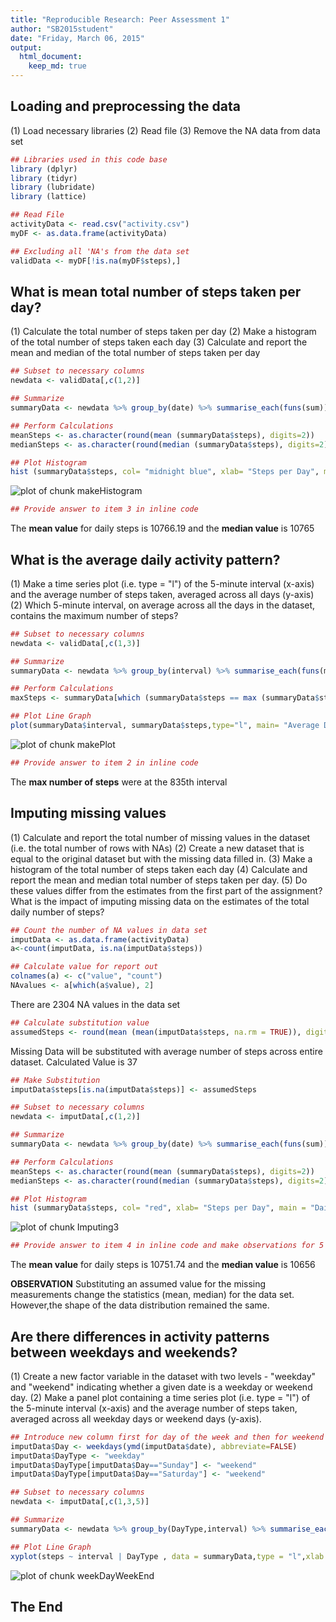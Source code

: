 ```yaml
---
title: "Reproducible Research: Peer Assessment 1"
author: "SB2015student"
date: "Friday, March 06, 2015"
output: 
  html_document:
    keep_md: true
---
```



## Loading and preprocessing the data
(1) Load necessary libraries
(2) Read file
(3) Remove the NA data from data set


```r
## Libraries used in this code base
library (dplyr)
library (tidyr)
library (lubridate)
library (lattice)

## Read File 
activityData <- read.csv("activity.csv")
myDF <- as.data.frame(activityData)

## Excluding all 'NA's from the data set
validData <- myDF[!is.na(myDF$steps),]  
```

## What is mean total number of steps taken per day?
(1) Calculate the total number of steps taken per day
(2) Make a histogram of the total number of steps taken each day
(3) Calculate and report the mean and median of the total number of steps taken per day


```r
## Subset to necessary columns
newdata <- validData[,c(1,2)]

## Summarize 
summaryData <- newdata %>% group_by(date) %>% summarise_each(funs(sum))

## Perform Calculations
meanSteps <- as.character(round(mean (summaryData$steps), digits=2))
medianSteps <- as.character(round(median (summaryData$steps), digits=2))

## Plot Histogram
hist (summaryData$steps, col= "midnight blue", xlab= "Steps per Day", main = "Daily Steps Taken")
```

![plot of chunk makeHistogram](figure/makeHistogram-1.png) 

```r
## Provide answer to item 3 in inline code
```

The **mean value** for daily steps is 10766.19 and the **median value** is 10765

## What is the average daily activity pattern?
(1) Make a time series plot (i.e. type = "l") of the 5-minute interval (x-axis) and the average number of steps taken, averaged across all days (y-axis)
(2) Which 5-minute interval, on average across all the days in the dataset, contains the maximum number of steps?


```r
## Subset to necessary columns
newdata <- validData[,c(1,3)]

## Summarize 
summaryData <- newdata %>% group_by(interval) %>% summarise_each(funs(mean))

## Perform Calculations
maxSteps <- summaryData[which (summaryData$steps == max (summaryData$steps)),1]

## Plot Line Graph
plot(summaryData$interval, summaryData$steps,type="l", main= "Average Daily Steps", xlab = "Interval", ylab = "Number of Steps") 
```

![plot of chunk makePlot](figure/makePlot-1.png) 

```r
## Provide answer to item 2 in inline code
```

The **max number of steps** were at the 835th interval

## Imputing missing values
(1) Calculate and report the total number of missing values in the dataset (i.e. the total number of rows with NAs)
(2) Create a new dataset that is equal to the original dataset but with the missing data filled in.
(3) Make a histogram of the total number of steps taken each day 
(4) Calculate and report the mean and median total number of steps taken per day. 
(5) Do these values differ from the estimates from the first part of the assignment? What is the impact of imputing missing data on the estimates of the total daily number of steps?


```r
## Count the number of NA values in data set
imputData <- as.data.frame(activityData)
a<-count(imputData, is.na(imputData$steps))

## Calculate value for report out
colnames(a) <- c("value", "count")
NAvalues <- a[which(a$value), 2]
```
There are 2304 NA values in the data set


```r
## Calculate substitution value 
assumedSteps <- round(mean (mean(imputData$steps, na.rm = TRUE)), digits=0) 
```

Missing Data will be substituted with average number of steps across entire dataset. Calculated Value is 37


```r
## Make Substitution
imputData$steps[is.na(imputData$steps)] <- assumedSteps

## Subset to necessary columns
newdata <- imputData[,c(1,2)]

## Summarize 
summaryData <- newdata %>% group_by(date) %>% summarise_each(funs(sum))

## Perform Calculations
meanSteps <- as.character(round(mean (summaryData$steps), digits=2))
medianSteps <- as.character(round(median (summaryData$steps), digits=2))

## Plot Histogram
hist (summaryData$steps, col= "red", xlab= "Steps per Day", main = "Daily Steps Taken after Imputing")
```

![plot of chunk Imputing3](figure/Imputing3-1.png) 

```r
## Provide answer to item 4 in inline code and make observations for 5
```

The **mean value** for daily steps is 10751.74 and the **median value** is 10656

**OBSERVATION** Substituting an assumed value for the missing measurements change the statistics (mean, median) for the data set. However,the shape of the data distribution remained the same.

## Are there differences in activity patterns between weekdays and weekends?
(1) Create a new factor variable in the dataset with two levels - "weekday" and "weekend" indicating whether a given date is a weekday or weekend day.
(2) Make a panel plot containing a time series plot (i.e. type = "l") of the 5-minute interval (x-axis) and the average number of steps taken, averaged across all weekday days or weekend days (y-axis). 


```r
## Introduce new column first for day of the week and then for weekend
imputData$Day <- weekdays(ymd(imputData$date), abbreviate=FALSE)
imputData$DayType <- "weekday"
imputData$DayType[imputData$Day=="Sunday"] <- "weekend"
imputData$DayType[imputData$Day=="Saturday"] <- "weekend"

## Subset to necessary columns
newdata <- imputData[,c(1,3,5)]

## Summarize 
summaryData <- newdata %>% group_by(DayType,interval) %>% summarise_each(funs(mean))

## Plot Line Graph
xyplot(steps ~ interval | DayType , data = summaryData,type = "l",xlab = "Interval", ylab = "Number of steps",  layout=c(1,2))
```

![plot of chunk weekDayWeekEnd](figure/weekDayWeekEnd-1.png) 

## The End
